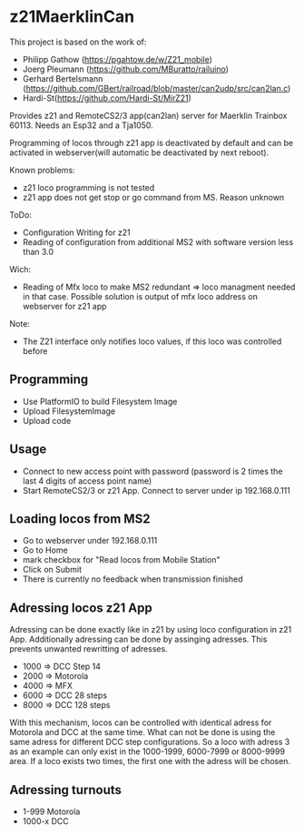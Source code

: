 # z21MaerklinCan

This project is based on the work of:
- Philipp Gathow (https://pgahtow.de/w/Z21_mobile)
- Joerg Pleumann (https://github.com/MBuratto/railuino)
- Gerhard Bertelsmann (https://github.com/GBert/railroad/blob/master/can2udp/src/can2lan.c)
- Hardi-St(https://github.com/Hardi-St/MirZ21)

Provides z21 and RemoteCS2/3 app(can2lan) server for Maerklin Trainbox 60113. Needs an Esp32 and a Tja1050.

Programming of locos through z21 app is deactivated by default and can be activated in webserver(will automatic be deactivated by next reboot).

Known problems:
- z21 loco programming is not tested
- z21 app does not get stop or go command from MS. Reason unknown

ToDo:
- Configuration Writing for z21
- Reading of configuration from additional MS2 with software version less than 3.0

Wich:
- Reading of Mfx loco to make MS2 redundant => loco managment needed in that case.
  Possible solution is output of mfx loco address on webserver for z21 app

Note:
- The Z21 interface only notifies loco values, if this loco was controlled before

## Programming
- Use PlatformIO to build Filesystem Image
- Upload FilesystemImage
- Upload code
## Usage
- Connect to new access point with password (password is 2 times the last 4 digits of access point name)
- Start RemoteCS2/3 or z21 App. Connect to server under ip 192.168.0.111

## Loading locos from MS2
- Go to webserver under 192.168.0.111
- Go to Home
- mark checkbox for "Read locos from Mobile Station"
- Click on Submit
- There is currently no feedback when transmission finished

## Adressing locos z21 App
Adressing can be done exactly like in z21 by using loco configuration in z21 App.
Additionally adressing can be done by assinging adresses. This prevents unwanted rewritting of adresses.
- 1000 => DCC Step 14
- 2000 => Motorola 
- 4000 => MFX
- 6000 => DCC 28 steps
- 8000 => DCC 128 steps

With this mechanism, locos can be controlled with identical adress for Motorola and DCC at the same time. What can not be done is using the same adress for different DCC step configurations. So a loco with adress 3 as an example can only exist in the 1000-1999, 6000-7999 or 8000-9999 area. If a loco exists two times, the first one with the adress will be chosen.

## Adressing turnouts
- 1-999 Motorola
- 1000-x DCC
